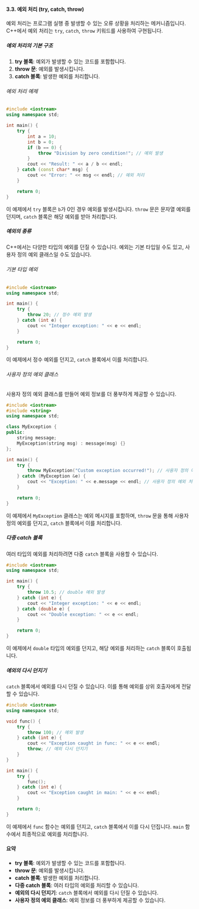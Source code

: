 #### 3.3. 예외 처리 (try, catch, throw)

예외 처리는 프로그램 실행 중 발생할 수 있는 오류 상황을 처리하는 메커니즘입니다. C++에서 예외 처리는 `try`, `catch`, `throw` 키워드를 사용하여 구현됩니다.

##### 예외 처리의 기본 구조

1. **try 블록**: 예외가 발생할 수 있는 코드를 포함합니다.
2. **throw 문**: 예외를 발생시킵니다.
3. **catch 블록**: 발생한 예외를 처리합니다.

###### 예외 처리 예제

```cpp
#include <iostream>
using namespace std;

int main() {
    try {
        int a = 10;
        int b = 0;
        if (b == 0) {
            throw "Division by zero condition!"; // 예외 발생
        }
        cout << "Result: " << a / b << endl;
    } catch (const char* msg) {
        cout << "Error: " << msg << endl; // 예외 처리
    }

    return 0;
}
```

이 예제에서 `try` 블록은 `b`가 0인 경우 예외를 발생시킵니다. `throw` 문은 문자열 예외를 던지며, `catch` 블록은 해당 예외를 받아 처리합니다.

##### 예외의 종류

C++에서는 다양한 타입의 예외를 던질 수 있습니다. 예외는 기본 타입일 수도 있고, 사용자 정의 예외 클래스일 수도 있습니다.

###### 기본 타입 예외

```cpp
#include <iostream>
using namespace std;

int main() {
    try {
        throw 20; // 정수 예외 발생
    } catch (int e) {
        cout << "Integer exception: " << e << endl;
    }

    return 0;
}
```

이 예제에서 정수 예외를 던지고, `catch` 블록에서 이를 처리합니다.

###### 사용자 정의 예외 클래스

사용자 정의 예외 클래스를 만들어 예외 정보를 더 풍부하게 제공할 수 있습니다.

```cpp
#include <iostream>
#include <string>
using namespace std;

class MyException {
public:
    string message;
    MyException(string msg) : message(msg) {}
};

int main() {
    try {
        throw MyException("Custom exception occurred!"); // 사용자 정의 예외 발생
    } catch (MyException &e) {
        cout << "Exception: " << e.message << endl; // 사용자 정의 예외 처리
    }

    return 0;
}
```

이 예제에서 `MyException` 클래스는 예외 메시지를 포함하며, `throw` 문을 통해 사용자 정의 예외를 던지고, `catch` 블록에서 이를 처리합니다.

##### 다중 catch 블록

여러 타입의 예외를 처리하려면 다중 `catch` 블록을 사용할 수 있습니다.

```cpp
#include <iostream>
using namespace std;

int main() {
    try {
        throw 10.5; // double 예외 발생
    } catch (int e) {
        cout << "Integer exception: " << e << endl;
    } catch (double e) {
        cout << "Double exception: " << e << endl;
    }

    return 0;
}
```

이 예제에서 `double` 타입의 예외를 던지고, 해당 예외를 처리하는 `catch` 블록이 호출됩니다.

##### 예외의 다시 던지기

`catch` 블록에서 예외를 다시 던질 수 있습니다. 이를 통해 예외를 상위 호출자에게 전달할 수 있습니다.

```cpp
#include <iostream>
using namespace std;

void func() {
    try {
        throw 100; // 예외 발생
    } catch (int e) {
        cout << "Exception caught in func: " << e << endl;
        throw; // 예외 다시 던지기
    }
}

int main() {
    try {
        func();
    } catch (int e) {
        cout << "Exception caught in main: " << e << endl;
    }

    return 0;
}
```

이 예제에서 `func` 함수는 예외를 던지고, `catch` 블록에서 이를 다시 던집니다. `main` 함수에서 최종적으로 예외를 처리합니다.

#### 요약

- **try 블록**: 예외가 발생할 수 있는 코드를 포함합니다.
- **throw 문**: 예외를 발생시킵니다.
- **catch 블록**: 발생한 예외를 처리합니다.
- **다중 catch 블록**: 여러 타입의 예외를 처리할 수 있습니다.
- **예외의 다시 던지기**: `catch` 블록에서 예외를 다시 던질 수 있습니다.
- **사용자 정의 예외 클래스**: 예외 정보를 더 풍부하게 제공할 수 있습니다.
